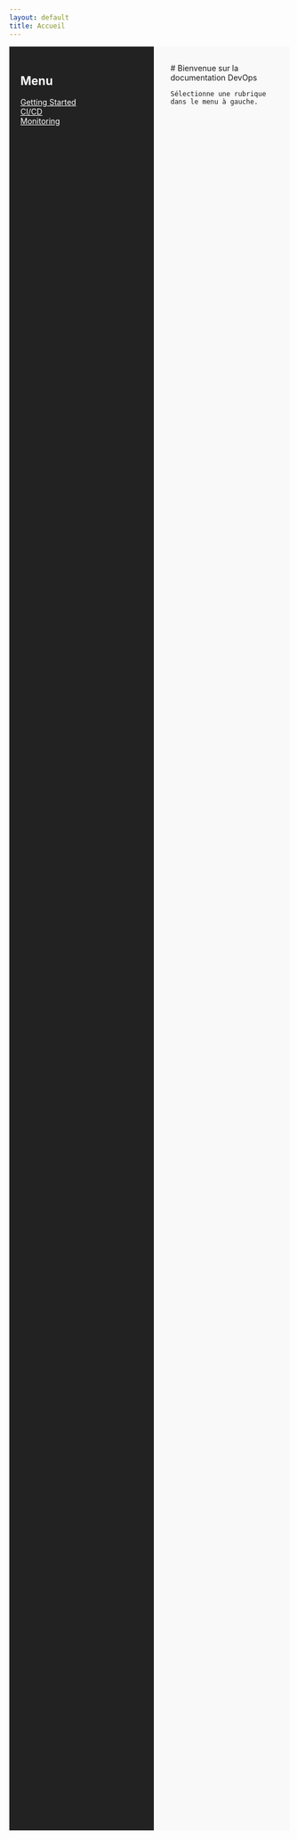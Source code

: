 ```yaml
---
layout: default
title: Accueil
---
```


<div style="display: flex; min-height: 80vh;">
  <nav style="width: 220px; background: #222; color: #fff; padding: 20px;">
    <h2>Menu</h2>
    <ul style="list-style: none; padding: 0;">
      <li><a href="getting-started.md" style="color: #fff;">Getting Started</a></li>
      <li><a href="ci-cd.md" style="color: #fff;">CI/CD</a></li>
      <li><a href="monitoring.md" style="color: #fff;">Monitoring</a></li>
    </ul>
  </nav>
  <main style="flex: 1; padding: 30px; background: #f9f9f9;">
    # Bienvenue sur la documentation DevOps

    Sélectionne une rubrique dans le menu à gauche.
  </main>
</div>